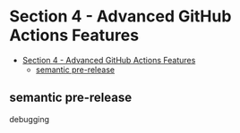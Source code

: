 # Section 4 - Advanced GitHub Actions Features

<!-- markdownlint-disable MD007 -->
<!--ts-->
* [Section 4 - Advanced GitHub Actions Features](#section-4---advanced-github-actions-features)
   * [semantic pre-release](#semantic-pre-release)
<!--te-->
<!-- markdownlint-enable MD007 -->

## semantic pre-release

debugging
